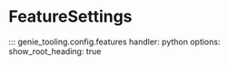 # FeatureSettings

::: genie_tooling.config.features
    handler: python
    options:
      show_root_heading: true